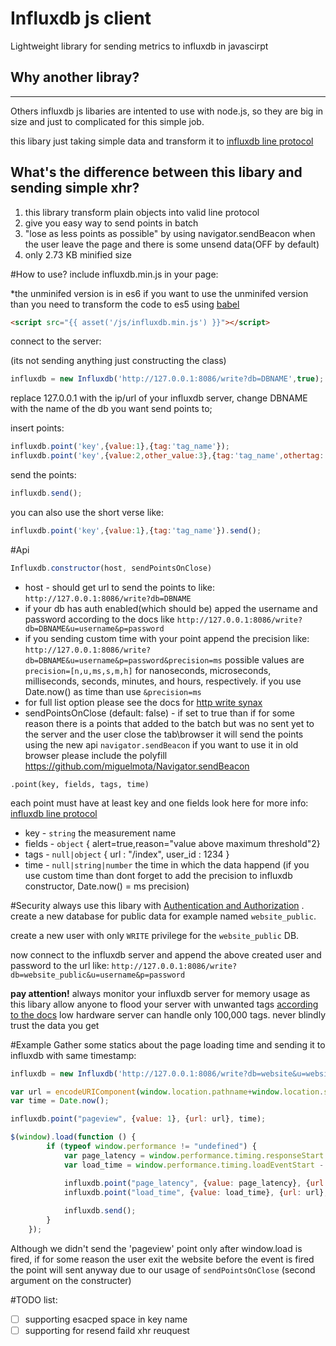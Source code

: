 # Influxdb js client
Lightweight library for sending metrics to influxdb in javascirpt

## Why another libray?
----------
Others influxdb js libaries are intented to use with node.js, so they are big in size and just to complicated for this simple job.

this libary just taking simple data and transform it to [influxdb line protocol](https://docs.influxdata.com/influxdb/v0.13/write_protocols/line/)

## What's the difference between this libary and sending simple xhr?

 1. this library transform plain objects into valid line protocol
 2. give you easy way to send points in batch
 3. "lose as less points as possible" by using navigator.sendBeacon when the user leave the page and there is some unsend data(OFF by default)
 4. only 2.73 KB minified size

#How to use?
include influxdb.min.js in your page:

*the unminifed version is in es6 if you want to use the unminifed version than you need to transform the code to es5 using [babel](https://babeljs.io/repl/)
```html
<script src="{{ asset('/js/influxdb.min.js') }}"></script>
```

connect to the server:

(its not sending anything just constructing the class)
```javascript
influxdb = new Influxdb('http://127.0.0.1:8086/write?db=DBNAME',true);
```
replace 127.0.0.1 with the ip/url of your influxdb server, change DBNAME with the name of the db you want send points to;

insert points:
```javascript
influxdb.point('key',{value:1},{tag:'tag_name'});
influxdb.point('key',{value:2,other_value:3},{tag:'tag_name',othertag:'some_value'});
```
send the points:

```javascript
influxdb.send();
```


you can also use the short verse like:

```javascript
influxdb.point('key',{value:1},{tag:'tag_name'}).send();
```

#Api

```javascript
Influxdb.constructor(host, sendPointsOnClose)
```

 - host - should get url to send the points to like: `http://127.0.0.1:8086/write?db=DBNAME`
  - if your db has auth enabled(which should be) apped the username and password according to the docs like `http://127.0.0.1:8086/write?db=DBNAME&u=username&p=password`
  - if you sending custom time with your point append the precision like:
 `http://127.0.0.1:8086/write?db=DBNAME&u=username&p=password&precision=ms` possible values are `precision=[n,u,ms,s,m,h]` for nanoseconds, microseconds, milliseconds, seconds, minutes, and hours, respectively. if you use Date.now() as time than use `&precision=ms`
 - for full list option please see the docs for [http write synax](https://docs.influxdata.com/influxdb/v0.13/write_protocols/write_syntax/#http)
 - sendPointsOnClose (default: false) - if set to true than if for some reason there is a points that added to the batch but was no sent yet to the server and the user close the tab\browser it will send the points using the new api `navigator.sendBeacon` if you want to use it in old browser please include the polyfill https://github.com/miguelmota/Navigator.sendBeacon 
 


````.point(key, fields, tags, time)````

each point must have at least key and one fields look here for more info: [influxdb line protocol](https://docs.influxdata.com/influxdb/v0.13/write_protocols/line/)

 - key - `string` the measurement name
 - fields - `object` { alert=true,reason="value above maximum threshold"2}
 - tags - `null|object` { url : "/index", user_id : 1234 }
 - time - `null|string|number` the time in which the data happend (if you use custom time than dont forget to add the precision to influxdb constructor, Date.now() = ms precision)

#Security
always use this libary with [Authentication and Authorization](https://docs.influxdata.com/influxdb/v0.13/administration/authentication_and_authorization/) .
create a new database for public data for example named `website_public`.

create a new user with only `WRITE` privilege for the `website_public` DB.

now connect to the influxdb server and append the above created user and password to the url like:
`http://127.0.0.1:8086/write?db=website_public&u=username&p=password`

**pay attention!** always monitor your influxdb server for memory usage as this libary allow anyone to flood your server with unwanted tags [according to the docs](https://docs.influxdata.com/influxdb/v0.13/guides/hardware_sizing/) low hardware server can handle only 100,000 tags.
never blindly trust the data you get

 
#Example
Gather some statics about the page loading time and sending it to influxdb with same timestamp:
```javascript
influxdb = new Influxdb('http://127.0.0.1:8086/write?db=website&u=website_public&p=12341234&precision=ms',true);

var url = encodeURIComponent(window.location.pathname+window.location.search);
var time = Date.now();

influxdb.point("pageview", {value: 1}, {url: url}, time);

$(window).load(function () {
        if (typeof window.performance != "undefined") {
            var page_latency = window.performance.timing.responseStart - window.performance.timing.connectStart;
            var load_time = window.performance.timing.loadEventStart - window.performance.timing.navigationStart;

            influxdb.point("page_latency", {value: page_latency}, {url: url}, time);
            influxdb.point("load_time", {value: load_time}, {url: url}, time);
            
            influxdb.send();
        }
    });
```

Although we didn't send the 'pageview' point only after window.load is fired, if for some reason the user exit the website before the event is fired the point will sent anyway due to our usage of `sendPointsOnClose` (second argument on the constructer)

#TODO list:
- [ ] supporting esacped space in key name
- [ ] supporting for resend faild xhr reuquest
